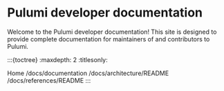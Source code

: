 # Pulumi developer documentation

Welcome to the Pulumi developer documentation! This site is designed to provide
complete documentation for maintainers of and contributors to Pulumi.

:::{toctree}
:maxdepth: 2
:titlesonly:

Home <self>
/docs/documentation
/docs/architecture/README
/docs/references/README
:::
